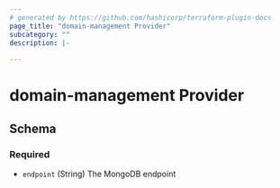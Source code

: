 ```yaml
---
# generated by https://github.com/hashicorp/terraform-plugin-docs
page_title: "domain-management Provider"
subcategory: ""
description: |-
  
---
```


# domain-management Provider





<!-- schema generated by tfplugindocs -->
## Schema

### Required

- `endpoint` (String) The MongoDB endpoint
